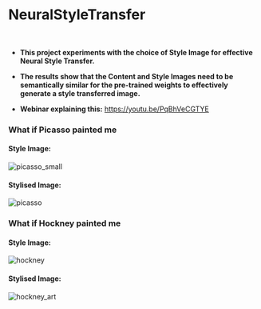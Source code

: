 # NeuralStyleTransfer
<br>

- <b>This project experiments with the choice of Style Image for effective Neural Style Transfer.</b>

- <b>The results show that the Content and Style Images need to be semantically similar for the pre-trained weights to effectively generate a style transferred image.</b>

- <b>Webinar explaining this:</b> https://youtu.be/PqBhVeCGTYE 

### What if Picasso painted me

#### Style Image:
![picasso_small](https://user-images.githubusercontent.com/26281528/50651607-e78a4900-0fa9-11e9-9315-80dcd2d1bad5.jpg)

#### Stylised Image:
![picasso](https://user-images.githubusercontent.com/26281528/50650922-d4767980-0fa7-11e9-94d8-a959bc2e0c5d.png)

### What if Hockney painted me

#### Style Image:
![hockney](https://user-images.githubusercontent.com/26281528/50651253-cbd27300-0fa8-11e9-8c70-aa3fee123883.jpg)

#### Stylised Image:
![hockney_art](https://user-images.githubusercontent.com/26281528/50650975-f1ab4800-0fa7-11e9-89a8-ba5d3a3f9bb6.jpg)
